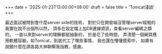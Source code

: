 +++
date = '2025-01-23T13:00:00+08:00'
draft = false
title = 'Tomcat淺談'
+++

最近面試被問到會什麼server side的技術，
對於只在開發端沒管理server經驗的我實在說不出個所以然，
頂多在設定檔上加DB連線資訊，查看server編碼之類的，
一直以來對server的理解都挺抽象的，
於是花了些時間，
弄清楚一個網頁應用軟體容器，如Tomcat，到底代工了哪些事情，
我也還在懵懂摸索中，
如果有說錯什麼在請各路大神聯繫我指教，感謝。
